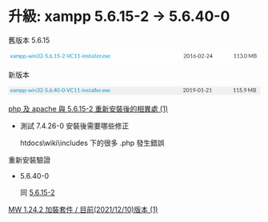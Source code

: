 # 升級: xampp 5.6.15-2 → 5.6.40-0

舊版本 5.6.15

![Untitled](%E5%8D%87%E7%B4%9A%20xampp%205%206%2015-2%20%E2%86%92%205%206%2040-0%2091d84505831945c1b4602f38cd1ce41d/Untitled.png)

新版本

![Untitled](%E5%8D%87%E7%B4%9A%20xampp%205%206%2015-2%20%E2%86%92%205%206%2040-0%2091d84505831945c1b4602f38cd1ce41d/Untitled%201.png)

[php 及 apache 與 5.6.15-2 重新安裝後的相異處 (1)](%E5%8D%87%E7%B4%9A%20xampp%205%206%2015-2%20%E2%86%92%205%206%2040-0%2091d84505831945c1b4602f38cd1ce41d/php%20%E5%8F%8A%20apache%20%E8%88%87%205%206%2015-2%20%E9%87%8D%E6%96%B0%E5%AE%89%E8%A3%9D%E5%BE%8C%E7%9A%84%E7%9B%B8%E7%95%B0%E8%99%95%20(1)%20ff1603070b79492ba6b05e5e2848a873.md)

- 測試 7.4.26-0 安裝後需要哪些修正
    
    htdocs\wiki\includes 下的很多 .php 發生錯誤
    

重新安裝驗證

- 5.6.40-0
    
    同 [5.6.15-2](https://www.notion.so/ce8eec4c131e4599a121344c2ba177c4?pvs=21)
    

[MW 1.24.2 加裝套件 / 目前(2021/12/10)版本 (1)](%E5%8D%87%E7%B4%9A%20xampp%205%206%2015-2%20%E2%86%92%205%206%2040-0%2091d84505831945c1b4602f38cd1ce41d/MW%201%2024%202%20%E5%8A%A0%E8%A3%9D%E5%A5%97%E4%BB%B6%20%E7%9B%AE%E5%89%8D(@2021%2012%2010)%E7%89%88%E6%9C%AC%20(1)%20c7bbfaea85814260a7a803691da4b9d6.md)